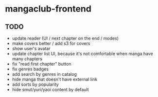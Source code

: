 # mangaclub-frontend

## TODO
- update reader (UI / next chapter on the end / modes)
- make covers better / add s3 for covers
- show user's avatar
- update chapter list UI, because it's not comfortable when manga have many chapters
- fix "read first chapter" button
- fix genres badges
- add search by genres in catalog
- hide manga that doesn't have external link
- add sorts by popularity
- hide smut/yuri/yaoi content by default